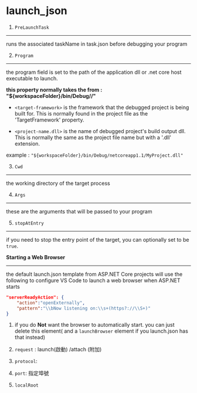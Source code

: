 # launch_json

1. `PreLaunchTask`
---
runs the associated taskName in task.json before debugging your program

2. `Program`
---
the program field is set to the path of the application dll or .net core host executable to launch.

**this property normally takes the from : "${workspaceFolder}/bin/Debug/<target-framework>/<project name.dll>"**


- `<target-framework>` is the framework that the debugged project is being built for. This is normally found in the project file as the 'TargetFramework' property.

- `<project-name.dll>` is the name of debugged project's build output dll. This is normally the same as the project file name but with a '.dll' extension.


example : `"${workspaceFolder}/bin/Debug/netcoreapp1.1/MyProject.dll"`


3. `Cwd`
---
the working directory of the target process

4. `Args`
---
these are the arguments that will be passed to your program

5. `stopAtEntry` 
---
if you need to stop the entry point of the target, you can optionally set to be `true`.

**Starting a Web Browser**

---
the default launch.json template from ASP.NET Core projects will use the following to configure VS Code to launch a web browser when ASP.NET starts

```json
"serverReadyAction": {
    "action":"openExternally",
    "pattern":"\\bNow listening on:\\s+(https?://\\S+)"
}
```
1. if you do **Not** want the browser to automatically start. you can just delete this element( and a `launchBrowser` element if you launch.json has that instead)

 




1. `request` : launch(啟動)  /attach (附加)

2. `protocol`: 

3. `port`: 指定埠號

4. `localRoot`